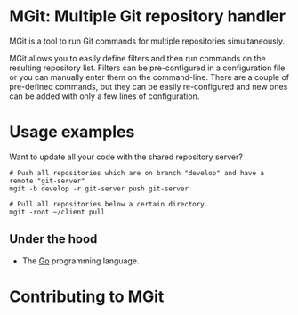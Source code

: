 MGit: Multiple Git repository handler
=====================================

MGit is a tool to run Git commands for multiple repositories simultaneously.

MGit allows you to easily define filters and then run commands on the resulting repository list. Filters can be
pre-configured in a configuration file or you can manually enter them on the command-line. There are a couple of
pre-defined commands, but they can be easily re-configured and new ones can be added with only a few lines of
configuration.

Usage examples
==============

Want to update all your code with the shared repository server?

    # Push all repositories which are on branch "develop" and have a remote "git-server"
    mgit -b develop -r git-server push git-server

    # Pull all repositories below a certain directory.
    mgit -root ~/client pull



Under the hood
--------------

* The [Go](http://golang.org) programming language.

Contributing to MGit
====================

